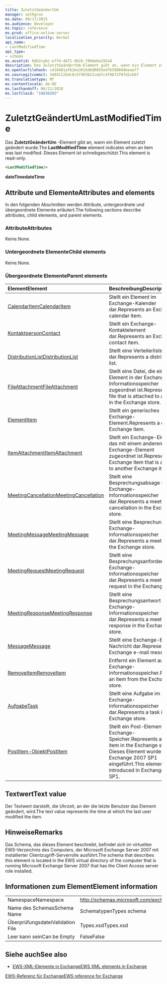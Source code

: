 ```yaml
---
title: ZuletztGeändertUm
manager: sethgros
ms.date: 09/17/2015
ms.audience: Developer
ms.topic: reference
ms.prod: office-online-server
localization_priority: Normal
api_name:
- LastModifiedTime
api_type:
- schema
ms.assetid: 6db2cabc-e7f4-4d71-962b-789de6a192a4
description: Das ZuletztGeändertUm-Element gibt an, wann ein Element zuletzt geändert wurde. Dieses Element ist schreibgeschützt.
ms.openlocfilehash: c410481af62ba3016d6d0855ed76598849eeaa77
ms.sourcegitcommit: 34041125dc8c5f993b21cebfc4f8b72f0fd2cb6f
ms.translationtype: MT
ms.contentlocale: de-DE
ms.lasthandoff: 06/11/2018
ms.locfileid: "19830203"
---
```

# <a name="lastmodifiedtime"></a><span data-ttu-id="962b8-104">ZuletztGeändertUm</span><span class="sxs-lookup"><span data-stu-id="962b8-104">LastModifiedTime</span></span>

<span data-ttu-id="962b8-105">Das **ZuletztGeändertUm** -Element gibt an, wann ein Element zuletzt geändert wurde.</span><span class="sxs-lookup"><span data-stu-id="962b8-105">The **LastModifiedTime** element indicates when an item was last modified.</span></span> <span data-ttu-id="962b8-106">Dieses Element ist schreibgeschützt.</span><span class="sxs-lookup"><span data-stu-id="962b8-106">This element is read-only.</span></span> 
  
```xml
<LastModifiedTime/>
```

 <span data-ttu-id="962b8-107">**dateTime**</span><span class="sxs-lookup"><span data-stu-id="962b8-107">**dateTime**</span></span>
## <a name="attributes-and-elements"></a><span data-ttu-id="962b8-108">Attribute und Elemente</span><span class="sxs-lookup"><span data-stu-id="962b8-108">Attributes and elements</span></span>

<span data-ttu-id="962b8-109">In den folgenden Abschnitten werden Attribute, untergeordnete und übergeordnete Elemente erläutert.</span><span class="sxs-lookup"><span data-stu-id="962b8-109">The following sections describe attributes, child elements, and parent elements.</span></span>
  
### <a name="attributes"></a><span data-ttu-id="962b8-110">Attribute</span><span class="sxs-lookup"><span data-stu-id="962b8-110">Attributes</span></span>

<span data-ttu-id="962b8-111">Keine.</span><span class="sxs-lookup"><span data-stu-id="962b8-111">None.</span></span>
  
### <a name="child-elements"></a><span data-ttu-id="962b8-112">Untergeordnete Elemente</span><span class="sxs-lookup"><span data-stu-id="962b8-112">Child elements</span></span>

<span data-ttu-id="962b8-113">Keine.</span><span class="sxs-lookup"><span data-stu-id="962b8-113">None.</span></span>
  
### <a name="parent-elements"></a><span data-ttu-id="962b8-114">Übergeordnete Elemente</span><span class="sxs-lookup"><span data-stu-id="962b8-114">Parent elements</span></span>

|<span data-ttu-id="962b8-115">**Element**</span><span class="sxs-lookup"><span data-stu-id="962b8-115">**Element**</span></span>|<span data-ttu-id="962b8-116">**Beschreibung**</span><span class="sxs-lookup"><span data-stu-id="962b8-116">**Description**</span></span>|
|:-----|:-----|
|[<span data-ttu-id="962b8-117">CalendarItem</span><span class="sxs-lookup"><span data-stu-id="962b8-117">CalendarItem</span></span>](calendaritem.md) <br/> |<span data-ttu-id="962b8-118">Stellt ein Element im Exchange-Kalender dar.</span><span class="sxs-lookup"><span data-stu-id="962b8-118">Represents an Exchange calendar item.</span></span>  <br/> |
|[<span data-ttu-id="962b8-119">Kontaktperson</span><span class="sxs-lookup"><span data-stu-id="962b8-119">Contact</span></span>](contact.md) <br/> |<span data-ttu-id="962b8-120">Stellt ein Exchange-Kontaktelement dar.</span><span class="sxs-lookup"><span data-stu-id="962b8-120">Represents an Exchange contact item.</span></span>  <br/> |
|[<span data-ttu-id="962b8-121">DistributionList</span><span class="sxs-lookup"><span data-stu-id="962b8-121">DistributionList</span></span>](distributionlist.md) <br/> |<span data-ttu-id="962b8-122">Stellt eine Verteilerliste dar.</span><span class="sxs-lookup"><span data-stu-id="962b8-122">Represents a distribution list.</span></span>  <br/> |
|[<span data-ttu-id="962b8-123">FileAttachment</span><span class="sxs-lookup"><span data-stu-id="962b8-123">FileAttachment</span></span>](fileattachment.md) <br/> |<span data-ttu-id="962b8-124">Stellt eine Datei, die ein Element in der Exchange-Informationsspeicher zugeordnet ist.</span><span class="sxs-lookup"><span data-stu-id="962b8-124">Represents a file that is attached to an item in the Exchange store.</span></span>  <br/> |
|[<span data-ttu-id="962b8-125">Element</span><span class="sxs-lookup"><span data-stu-id="962b8-125">Item</span></span>](item.md) <br/> |<span data-ttu-id="962b8-126">Stellt ein generisches Exchange-Element.</span><span class="sxs-lookup"><span data-stu-id="962b8-126">Represents a generic Exchange item.</span></span>  <br/> |
|[<span data-ttu-id="962b8-127">ItemAttachment</span><span class="sxs-lookup"><span data-stu-id="962b8-127">ItemAttachment</span></span>](itemattachment.md) <br/> |<span data-ttu-id="962b8-128">Stellt ein Exchange-Element, das mit einem anderen Exchange-Element zugeordnet ist.</span><span class="sxs-lookup"><span data-stu-id="962b8-128">Represents an Exchange item that is attached to another Exchange item.</span></span>  <br/> |
|[<span data-ttu-id="962b8-129">MeetingCancellation</span><span class="sxs-lookup"><span data-stu-id="962b8-129">MeetingCancellation</span></span>](meetingcancellation.md) <br/> |<span data-ttu-id="962b8-130">Stellt eine Besprechungsabsage im Exchange-Informationsspeicher dar.</span><span class="sxs-lookup"><span data-stu-id="962b8-130">Represents a meeting cancellation in the Exchange store.</span></span>  <br/> |
|[<span data-ttu-id="962b8-131">MeetingMessage</span><span class="sxs-lookup"><span data-stu-id="962b8-131">MeetingMessage</span></span>](meetingmessage.md) <br/> |<span data-ttu-id="962b8-132">Stellt eine Besprechung im Exchange-Informationsspeicher dar.</span><span class="sxs-lookup"><span data-stu-id="962b8-132">Represents a meeting in the Exchange store.</span></span>  <br/> |
|[<span data-ttu-id="962b8-133">MeetingRequest</span><span class="sxs-lookup"><span data-stu-id="962b8-133">MeetingRequest</span></span>](meetingrequest.md) <br/> |<span data-ttu-id="962b8-134">Stellt eine Besprechungsanforderung im Exchange-Informationsspeicher dar.</span><span class="sxs-lookup"><span data-stu-id="962b8-134">Represents a meeting request in the Exchange store.</span></span>  <br/> |
|[<span data-ttu-id="962b8-135">MeetingResponse</span><span class="sxs-lookup"><span data-stu-id="962b8-135">MeetingResponse</span></span>](meetingresponse.md) <br/> |<span data-ttu-id="962b8-136">Stellt eine Besprechungsantwort im Exchange-Informationsspeicher dar.</span><span class="sxs-lookup"><span data-stu-id="962b8-136">Represents a meeting response in the Exchange store.</span></span>  <br/> |
|[<span data-ttu-id="962b8-137">Message</span><span class="sxs-lookup"><span data-stu-id="962b8-137">Message</span></span>](message-ex15websvcsotherref.md) <br/> |<span data-ttu-id="962b8-138">Stellt eine Exchange-E-Mail-Nachricht dar.</span><span class="sxs-lookup"><span data-stu-id="962b8-138">Represents an Exchange e-mail message.</span></span>  <br/> |
|[<span data-ttu-id="962b8-139">RemoveItem</span><span class="sxs-lookup"><span data-stu-id="962b8-139">RemoveItem</span></span>](removeitem.md) <br/> |<span data-ttu-id="962b8-140">Entfernt ein Element aus dem Exchange-Informationsspeicher.</span><span class="sxs-lookup"><span data-stu-id="962b8-140">Removes an item from the Exchange store.</span></span>  <br/> |
|[<span data-ttu-id="962b8-141">Aufgabe</span><span class="sxs-lookup"><span data-stu-id="962b8-141">Task</span></span>](task.md) <br/> |<span data-ttu-id="962b8-142">Stellt eine Aufgabe im Exchange-Informationsspeicher dar.</span><span class="sxs-lookup"><span data-stu-id="962b8-142">Represents a task in the Exchange store.</span></span>  <br/> |
|[<span data-ttu-id="962b8-143">PostItem-Objekt</span><span class="sxs-lookup"><span data-stu-id="962b8-143">PostItem</span></span>](postitem.md) <br/> |<span data-ttu-id="962b8-144">Stellt ein Post-Element im Exchange-Speicher.</span><span class="sxs-lookup"><span data-stu-id="962b8-144">Represents a post item in the Exchange store.</span></span> <span data-ttu-id="962b8-145">Dieses Element wurde in Exchange 2007 SP1 eingeführt.</span><span class="sxs-lookup"><span data-stu-id="962b8-145">This element was introduced in Exchange 2007 SP1.</span></span>  <br/> |
   
## <a name="text-value"></a><span data-ttu-id="962b8-146">Textwert</span><span class="sxs-lookup"><span data-stu-id="962b8-146">Text value</span></span>

<span data-ttu-id="962b8-147">Der Textwert darstellt, die Uhrzeit, an der die letzte Benutzer das Element geändert, wird.</span><span class="sxs-lookup"><span data-stu-id="962b8-147">The text value represents the time at which the last user modified the item.</span></span>
  
## <a name="remarks"></a><span data-ttu-id="962b8-148">Hinweise</span><span class="sxs-lookup"><span data-stu-id="962b8-148">Remarks</span></span>

<span data-ttu-id="962b8-149">Das Schema, das dieses Element beschreibt, befindet sich im virtuellen EWS-Verzeichnis des Computers, der Microsoft Exchange Server 2007 mit installierter Clientzugriff-Serverrolle ausführt.</span><span class="sxs-lookup"><span data-stu-id="962b8-149">The schema that describes this element is located in the EWS virtual directory of the computer that is running Microsoft Exchange Server 2007 that has the Client Access server role installed.</span></span>
  
## <a name="element-information"></a><span data-ttu-id="962b8-150">Informationen zum Element</span><span class="sxs-lookup"><span data-stu-id="962b8-150">Element information</span></span>

|||
|:-----|:-----|
|<span data-ttu-id="962b8-151">Namespace</span><span class="sxs-lookup"><span data-stu-id="962b8-151">Namespace</span></span>  <br/> |http://schemas.microsoft.com/exchange/services/2006/types  <br/> |
|<span data-ttu-id="962b8-152">Name des Schemas</span><span class="sxs-lookup"><span data-stu-id="962b8-152">Schema Name</span></span>  <br/> |<span data-ttu-id="962b8-153">Schematypen</span><span class="sxs-lookup"><span data-stu-id="962b8-153">Types schema</span></span>  <br/> |
|<span data-ttu-id="962b8-154">Überprüfungsdatei</span><span class="sxs-lookup"><span data-stu-id="962b8-154">Validation File</span></span>  <br/> |<span data-ttu-id="962b8-155">Types.xsd</span><span class="sxs-lookup"><span data-stu-id="962b8-155">Types.xsd</span></span>  <br/> |
|<span data-ttu-id="962b8-156">Leer kann sein</span><span class="sxs-lookup"><span data-stu-id="962b8-156">Can be Empty</span></span>  <br/> |<span data-ttu-id="962b8-157">False</span><span class="sxs-lookup"><span data-stu-id="962b8-157">False</span></span>  <br/> |
   
## <a name="see-also"></a><span data-ttu-id="962b8-158">Siehe auch</span><span class="sxs-lookup"><span data-stu-id="962b8-158">See also</span></span>



- [<span data-ttu-id="962b8-159">EWS-XML-Elemente in Exchange</span><span class="sxs-lookup"><span data-stu-id="962b8-159">EWS XML elements in Exchange</span></span>](ews-xml-elements-in-exchange.md)
  
[<span data-ttu-id="962b8-160">EWS-Referenz für Exchange</span><span class="sxs-lookup"><span data-stu-id="962b8-160">EWS reference for Exchange</span></span>](ews-reference-for-exchange.md)

